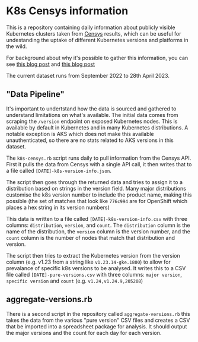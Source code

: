 # K8s Censys information

This is a repository containing daily information about publicly visible Kubernetes clusters taken from [Censys](https://censys.io/) results, which can be useful for undestanding the uptake of different Kubernetes versions and platforms in the wild.

For background about why it's possible to gather this information, you can see [this blog post](https://raesene.github.io/blog/2021/06/05/A-Census-of-Kubernetes-Clusters/) and [this blog post](https://raesene.github.io/blog/2022/07/03/lets-talk-about-kubernetes-on-the-internet/)

The current dataset runs from September 2022 to 28th April 2023.

## "Data Pipeline"

It's important to undertstand how the data is sourced and gathered to understand limitations on what's available. The initial data comes from scraping the `/version` endpoint on exposed Kubernetes nodes. This is available by default in Kubernetes and in many Kubernetes distributions. A notable exception is AKS which does not make this available unauthenticated, so there are no stats related to AKS versions in this dataset.

The `k8s-censys.rb` script runs daily to pull information from the Censys API. First it pulls the data from Censys with a single API call, it then writes that to a file called `[DATE]-k8s-version-info.json`.

The script then goes through the returned data and tries to assign it to a distribution based on strings in the version field. Many major distributions customise the k8s version number to include the product name, making this possible (the set of matches that look like `776c994` are for OpenShift which places a hex string in its version numbers) 

This data is written to a file called `[DATE]-k8s-version-info.csv` with three columns: `distribution`, `version`, and `count`. The `distribution` column is the name of the distribution, the `version` column is the version number, and the `count` column is the number of nodes that match that distribution and version.

The script then tries to extract the Kubernetes version from the version column (e.g. v1.23 from a string like `v1.23.14-gke.1800`) to allow for prevalance of specific k8s versions to be analysed. It writes this to a CSV file called `[DATE]-pure-versions.csv` with three columns: `major version`, `specific version` and `count` (e.g. `v1.24,v1.24.9,205208`)


## aggregate-versions.rb

There is a second script in the repository called `aggregate-versions.rb` this takes the data from the various "pure version" CSV files and creates a CSV that be imported into a spreadsheet package for analysis. It should output the major versions and the count for each day for each version.


